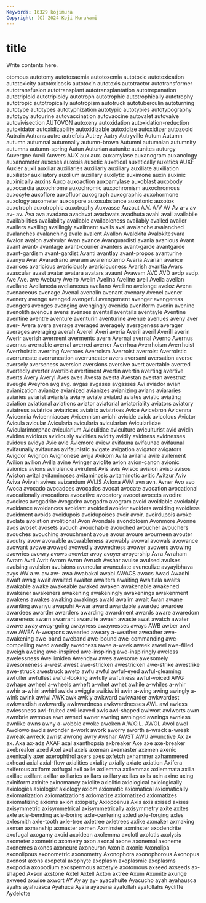 ```yaml
---
Keywords: 16329 kojimura
Copyright: (C) 2024 Koji Murakami
---
```


# title

Write contents here.



otomous autotomy autotoxaemia autotoxemia autotoxic
autotoxication autotoxicity autotoxicosis autotoxin autotoxis autotractor autotransformer autotransfusion autotransplant autotransplantation
autotrepanation autotriploid autotriploidy autotroph autotrophic autotrophically autotrophy autotropic autotropically autotropism
autotruck autotuberculin autoturning autotype autotypes autotyphization autotypic autotypies autotypography autotypy
autourine autovaccination autovaccine autovalet autovalve autovivisection AUTOVON autoxeny autoxidation autoxidation-reduction
autoxidator autoxidizability autoxidizable autoxidize autoxidizer autozooid Autrain Autrans autre autrefois
Autrey Autry Autryville Autum Autumn autumn autumnal autumnally autumn-brown Autumni
autumnian autumnity autumns autumn-spring Autun Autunian autunite autunites auturgy Auvergne
Auvil Auwers AUX aux aux. auxamylase auxanogram auxanology auxanometer auxeses
auxesis auxetic auxetical auxetically auxetics AUXF Auxier auxil auxiliar auxiliaries
auxiliarly auxiliary auxiliate auxiliation auxiliator auxiliatory auxilium auxillary auxilytic auximone
auxin auxinic auxinically auxins Auxo auxoaction auxoamylase auxoblast auxobody auxocardia
auxochrome auxochromic auxochromism auxochromous auxocyte auxoflore auxofluor auxograph auxographic auxohormone
auxology auxometer auxospore auxosubstance auxotonic auxotox auxotroph auxotrophic auxotrophy Auxvasse
Auzout A.V. A/V AV Av a-v av av- av. Ava
ava avadana avadavat avadavats avadhuta avahi avail availabile availabilities availability
available availableness availably availed availer availers availing availingly availment avails
aval avalanche avalanched avalanches avalanching avale avalent Avallon Avalokita Avalokitesvara
Avalon avalon avalvular Avan avance Avanguardisti avania avanious Avant avant
avant- avantage avant-courier avanters avant-garde avantgarde avant-gardism avant-gardist Avanti avantlay
avant-propos avanturine avanyu Avar Avaradrano avaram avaremotemo Avaria Avarian avarice
avarices avaricious avariciously avariciousness Avarish avaritia Avars avascular avast avatar
avatara avatars avaunt Avawam AVC AVD avdp avdp. Ave Ave.
ave Avebury Aveiro Avelin Avelina Aveline avell Avella avellan avellane
Avellaneda avellaneous avellano Avellino avelonge aveloz Avena avenaceous avenage Avenal
avenalin avenant avenary Avenel avener avenery avenge avenged avengeful avengement
avenger avengeress avengers avenges avenging avengingly avenida aveniform avenin avenine
avenolith avenous avens avenses aventail aventails aventayle Aventine aventine aventre
aventure aventurin aventurine avenue avenues aveny aver aver- Avera avera
average averaged averagely averageness averager averages averaging averah Averell Averi
averia Averil averil Averill averin Averir averish averment averments avern
Avernal avernal Averno Avernus avernus averrable averral averred averrer Averrhoa
Averrhoism Averrhoist Averrhoistic averring Averroes Averroism Averroist averroist Averroistic averruncate
averruncation averruncator avers aversant aversation averse aversely averseness aversion aversions
aversive avert avertable averted avertedly averter avertible avertiment Avertin avertin
averting avertive averts Avery Averyl Aves aves Avesta avesta Avestan
avestan avestruz aveugle Aveyron avg avg. avgas avgases avgasses Avi
aviador avian avianization avianize avianized avianizes avianizing avians aviararies aviaries
aviarist aviarists aviary aviate aviated aviates aviatic aviating aviation aviational
aviations aviator aviatorial aviatoriality aviators aviatory aviatress aviatrice aviatrices aviatrix
aviatrixes Avice Avicebron Avicenna Avicennia Avicenniaceae Avicennism avichi avicide avick
avicolous Avictor Avicula avicular Avicularia avicularia avicularian Aviculariidae Avicularimorphae avicularium
Aviculidae aviculture aviculturist avid avidin avidins avidious avidiously avidities avidity
avidly avidness avidnesses avidous avidya Avie avie Aviemore aview avifauna
avifaunae avifaunal avifaunally avifaunas avifaunistic avigate avigation avigator avigators Avigdor
Avignon Avignonese avijja Avikom Avila avilaria avile avilement Avilion avilion
Avilla avine Avinger aviolite avion avion-canon avionic avionics avions avirulence
avirulent Avis avis Avisco avision aviso avisos Aviston avital avitaminoses
avitaminosis avitaminotic avitic Avitzur Aviv Aviva Avivah avives avizandum AVLIS
Avlona AVM avn avn. Avner Avo avo Avoca avocado avocadoes
avocados avocat avocate avocation avocational avocationally avocations avocative avocatory avocet
avocets avodire avodires avogadrite Avogadro avogadro avogram avoid avoidable avoidably
avoidance avoidances avoidant avoided avoider avoiders avoiding avoidless avoidment avoids
avoidupois avoidupoises avoir avoir. avoirdupois avoke avolate avolation avolitional Avon
Avondale avondbloem Avonmore Avonne avos avoset avosets avouch avouchable avouched
avoucher avouchers avouches avouching avouchment avoue avour avoure avourneen avouter
avoutry avow avowable avowableness avowably avowal avowals avowance avowant avowe
avowed avowedly avowedness avower avowers avowing avowries avowry avows avowter
avoy avoyer avoyership Avra Avraham Avram Avril Avrit Avrom Avron
Avruch Avshar avulse avulsed avulses avulsing avulsion avulsions avuncular avunculate
avunculize avyayibhava avys AW a.w. aw aw- awa Awabakal awabi
AWACS awacs Awad Awadhi awaft awag await awaited awaiter awaiters
awaiting Awaitlala awaits awakable awake awakeable awaked awaken awakenable awakened
awakener awakeners awakening awakeningly awakenings awakenment awakens awakes awaking awakings
awald awalim awalt Awan awane awanting awanyu awapuhi A-war award
awardable awarded awardee awardees awarder awarders awarding awardment awards aware
awaredom awareness awarn awarrant awaruite awash awaste awat awatch awater
awave away away-going awayness awaynesses aways AWB awber awd awe
AWEA A-weapons awearied aweary a-weather aweather awe-awakening awe-band aweband awe-bound
awe-commanding awe-compelling awed awedly awedness awee a-week aweek aweel awe-filled
aweigh aweing awe-inspired awe-inspiring awe-inspiringly aweless awelessness Awellimiden Awendaw awes
awesome awesomely awesomeness a-west awest awe-stricken awestricken awe-strike awestrike awe-struck
awestruck aweto awfu awful awful-eyed awful-gleaming awfuller awfullest awful-looking awfully
awfulness awful-voiced AWG awhape awheel a-wheels awheft a-whet awhet awhile
a-whiles a-whir awhir a-whirl awhirl awide awiggle awikiwiki awin a-wing
awing awingly a-wink awink awiwi AWK awk awkly awkward awkwarder
awkwardest awkwardish awkwardly awkwardness awkwardnesses AWL awl awless awlessness awl-fruited
awl-leaved awls awl-shaped awlwort awlworts awm awmbrie awmous awn awned
awner awning awninged awnings awnless awnlike awns awny a-wobble awoke
awoken A.W.O.L. AWOL Awol awol Awolowo awols awonder a-work awork
aworry aworth a-wrack a-wreak awreak awreck awrist awrong awry Awshar
AWST AWU awunctive Ax ax ax. Axa ax-adz AXAF axal
axanthopsia axbreaker Axe axe axe-breaker axebreaker axed Axel axel axels
axeman axemaster axemen axenic axenically axer axerophthol axers axes axfetch
axhammer axhammered axhead axial axial-flow axialities axiality axially axiate axiation
Axifera axiferous axiform axifugal axil axile axilemma axilemmas axilemmata axilla
axillae axillant axillar axillaries axillars axillary axillas axils axin axine
axing axiniform axinite axinomancy axiolite axiolitic axiological axiologically axiologies axiologist
axiology axiom axiomatic axiomatical axiomatically axiomatization axiomatizations axiomatize axiomatized axiomatizes
axiomatizing axioms axion axiopisty Axiopoenus Axis axis axised axises axisymmetric
axisymmetrical axisymmetrically axisymmetry axite axites axle axle-bending axle-boring axle-centering axled
axle-forging axles axlesmith axle-tooth axle-tree axletree axletrees axlike axmaker axmaking
axman axmanship axmaster axmen Axminster axminster axodendrite axofugal axogamy axoid
axoidean axolemma axolotl axolotls axolysis axometer axometric axometry axon axonal
axone axonemal axoneme axonemes axones axoneure axoneuron Axonia axonic Axonolipa
axonolipous axonometric axonometry Axonophora axonophorous Axonopus axonost axons axopetal axophyte
axoplasm axoplasmic axoplasms axopodia axopodium axospermous axostyle axotomous axseed axseeds
ax-shaped Axson axstone Axtel Axtell Axton axtree Axum Axumite axunge
axweed axwise axwort AY Ay ay ay- ayacahuite Ayacucho ayah
ayahausca ayahs ayahuasca Ayahuca Ayala ayapana ayatollah ayatollahs Aycliffe Aydelotte
